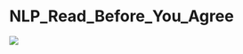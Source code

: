 # NLP_Read_Before_You_Agree
<img src=“https://github.com/Osgoode-Queens/NLP_Read_Before_You_Agree/blob/master/Screen%20Shot%202020-06-20%20at%2012.27.52%20AM.png”>
